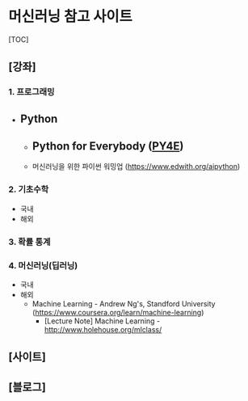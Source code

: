 # 머신러닝 참고 사이트

[TOC]

## [강좌]

### 1. 프로그래밍

- Python
  - 
  - Python for Everybody ([PY4E](https://www.py4e.com))
    - 
  - 머신러닝을 위한 파이썬 워밍업 (https://www.edwith.org/aipython)

### 2. 기초수학

- 국내
- 해외

### 3. 확률 통계



### 4. 머신러닝(딥러닝)

- 국내
- 해외 
  - Machine Learning - Andrew Ng's, Standford University (https://www.coursera.org/learn/machine-learning) 
    - [Lecture Note] Machine Learning - <http://www.holehouse.org/mlclass/>



## [사이트]



## [블로그]

